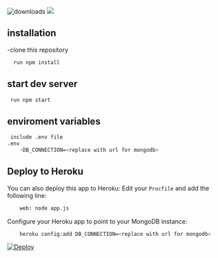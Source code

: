 ![downloads](https://img.shields.io/github/last-commit/kojoyeboah53i/mongo-rest-api?logo=github&style=for-the-badge)
![](https://img.shields.io/github/forks/kojoyeboah53i/mongo-rest-api?logo=github&style=for-the-badge)
## installation
   -clone this repository
```bash
  run npm install
```
## start dev server
```bash
 run npm start
```
## enviroment variables
```bash
 include .env file
.env
    -DB_CONNECTION=<replace with url for mongodb>
```
 ## Deploy to Heroku
You can also deploy this app to Heroku:
Edit your `Procfile` and add the following line:
```bash
    web: node app.js
```
Configure your Heroku app to point to your MongoDB instance:
```bash
    heroku config:add DB_CONNECTION=<replace with url for mongodb>
```

[![Deploy](https://www.herokucdn.com/deploy/button.svg)](https://heroku.com/deploy)

